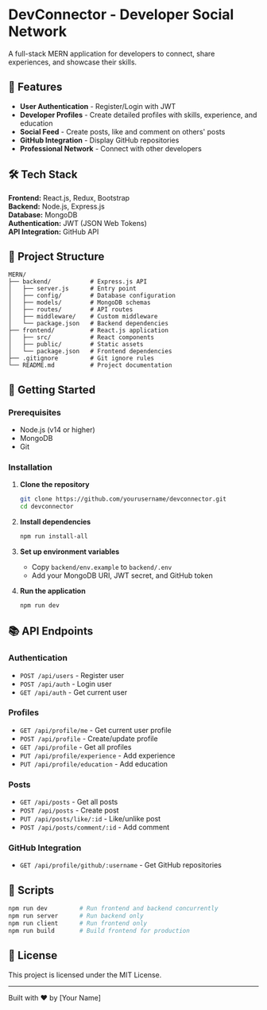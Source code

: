 # DevConnector - Developer Social Network

A full-stack MERN application for developers to connect, share experiences, and showcase their skills.

## 🚀 Features

- **User Authentication** - Register/Login with JWT
- **Developer Profiles** - Create detailed profiles with skills, experience, and education
- **Social Feed** - Create posts, like and comment on others' posts
- **GitHub Integration** - Display GitHub repositories
- **Professional Network** - Connect with other developers

## 🛠️ Tech Stack

**Frontend:** React.js, Redux, Bootstrap  
**Backend:** Node.js, Express.js  
**Database:** MongoDB  
**Authentication:** JWT (JSON Web Tokens)  
**API Integration:** GitHub API

## 📁 Project Structure

```
MERN/
├── backend/           # Express.js API
│   ├── server.js      # Entry point
│   ├── config/        # Database configuration
│   ├── models/        # MongoDB schemas
│   ├── routes/        # API routes
│   ├── middleware/    # Custom middleware
│   └── package.json   # Backend dependencies
├── frontend/          # React.js application
│   ├── src/           # React components
│   ├── public/        # Static assets
│   └── package.json   # Frontend dependencies
├── .gitignore         # Git ignore rules
└── README.md          # Project documentation
```

## 🚀 Getting Started

### Prerequisites

- Node.js (v14 or higher)
- MongoDB
- Git

### Installation

1. **Clone the repository**
   ```bash
   git clone https://github.com/yourusername/devconnector.git
   cd devconnector
   ```

2. **Install dependencies**
   ```bash
   npm run install-all
   ```

3. **Set up environment variables**
   - Copy `backend/env.example` to `backend/.env`
   - Add your MongoDB URI, JWT secret, and GitHub token

4. **Run the application**
   ```bash
   npm run dev
   ```

## 📚 API Endpoints

### Authentication
- `POST /api/users` - Register user
- `POST /api/auth` - Login user
- `GET /api/auth` - Get current user

### Profiles
- `GET /api/profile/me` - Get current user profile
- `POST /api/profile` - Create/update profile
- `GET /api/profile` - Get all profiles
- `PUT /api/profile/experience` - Add experience
- `PUT /api/profile/education` - Add education

### Posts
- `GET /api/posts` - Get all posts
- `POST /api/posts` - Create post
- `PUT /api/posts/like/:id` - Like/unlike post
- `POST /api/posts/comment/:id` - Add comment

### GitHub Integration
- `GET /api/profile/github/:username` - Get GitHub repositories

## 🔧 Scripts

```bash
npm run dev         # Run frontend and backend concurrently
npm run server      # Run backend only
npm run client      # Run frontend only
npm run build       # Build frontend for production
```

## 📝 License

This project is licensed under the MIT License.

---

Built with ❤️ by [Your Name]
